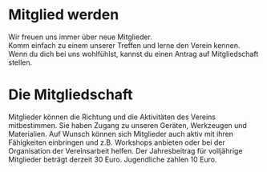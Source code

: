 # Mitglied werden

Wir freuen uns immer über neue Mitglieder.   
Komm einfach zu einem unserer Treffen und lerne den Verein kennen. 
Wenn du dich bei uns wohlfühlst, kannst du einen Antrag auf Mitgliedschaft stellen.

# Die Mitgliedschaft

Mitglieder können die Richtung und die Aktivitäten des Vereins mitbestimmen. 
Sie haben Zugang zu unseren Geräten, Werkzeugen und Materialien. 
Auf Wunsch können sich Mitglieder auch aktiv mit ihren Fähigkeiten einbringen und z.B. Workshops anbieten oder bei der Organisation der Vereinsarbeit helfen.
Der Jahresbeitrag für volljährige Mitglieder beträgt derzeit 30 Euro. Jugendliche zahlen 10 Euro.

